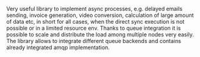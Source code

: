 Very useful library to implement async processes, 
e.g. delayed emails sending, invoice generation, video conversion, calculation of large amount of data etc, 
in short for all cases, when the direct sync execution is not possible or in a limited resource env. 
Thanks to queue integration it is possible to scale and distribute the load among multiple nodes very easily. 
The library allows to integrate different queue backends and contains already integrated amqp implementation.
